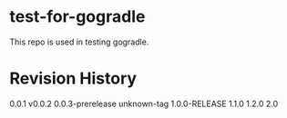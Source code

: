 # test-for-gogradle

This repo is used in testing gogradle.

# Revision History
0.0.1
v0.0.2
0.0.3-prerelease
unknown-tag
1.0.0-RELEASE
1.1.0
1.2.0
2.0
